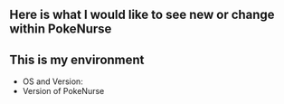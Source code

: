 ##  Here is what I would like to see new or change within PokeNurse




## This is my environment

 - OS and Version:
 - Version of PokeNurse
 
 
 
